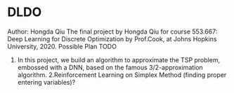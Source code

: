 # DLDO
Author: Hongda Qiu
The final project by Hongda Qiu for course 553.667: Deep Learning for Discrete Optimization by Prof.Cook, at Johns Hopkins University, 2020.
Possible Plan TODO
1. In this project, we build an algorithm to approximate the TSP problem, embossed with a DNN, based on the famous 3/2-approximation algorithm.
2.Reinforcement Learning on Simplex Method (finding proper entering variables)?
